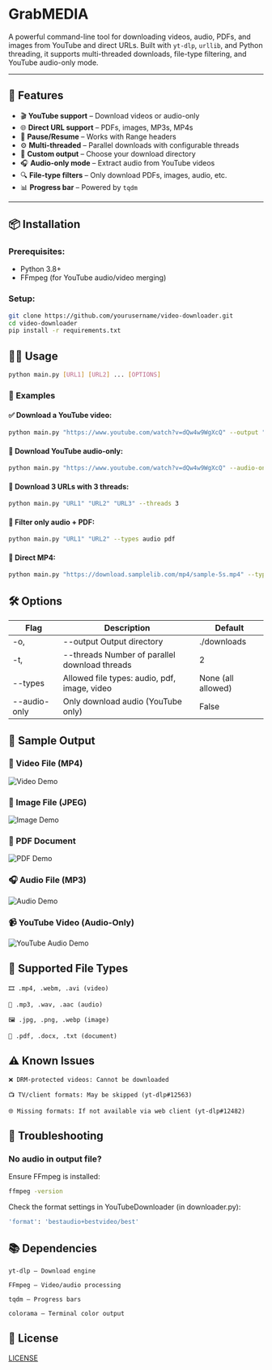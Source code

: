# GrabMEDIA

A powerful command-line tool for downloading videos, audio, PDFs, and images from YouTube and direct URLs. Built with `yt-dlp`, `urllib`, and Python threading, it supports multi-threaded downloads, file-type filtering, and YouTube audio-only mode.

---

## 🚀 Features

- 🎬 **YouTube support** – Download videos or audio-only
- 🌐 **Direct URL support** – PDFs, images, MP3s, MP4s
- 🔁 **Pause/Resume** – Works with Range headers
- ⚙️ **Multi-threaded** – Parallel downloads with configurable threads
- 📁 **Custom output** – Choose your download directory
- 🎧 **Audio-only mode** – Extract audio from YouTube videos
- 🔍 **File-type filters** – Only download PDFs, images, audio, etc.
- 📊 **Progress bar** – Powered by `tqdm`

---

## 📦 Installation

### Prerequisites:
- Python 3.8+
- FFmpeg (for YouTube audio/video merging)

### Setup:
```bash
git clone https://github.com/yourusername/video-downloader.git
cd video-downloader
pip install -r requirements.txt
```

## 🧑‍💻 Usage
```bash
python main.py [URL1] [URL2] ... [OPTIONS]
```

### 🧪 Examples

#### ✅ Download a YouTube video:
```bash
python main.py "https://www.youtube.com/watch?v=dQw4w9WgXcQ" --output "E:/Downloads"
```

#### 🎵 Download YouTube audio-only:
```bash
python main.py "https://www.youtube.com/watch?v=dQw4w9WgXcQ" --audio-only --types audio
```

#### 🧵 Download 3 URLs with 3 threads:
```bash
python main.py "URL1" "URL2" "URL3" --threads 3
```

#### 🎯 Filter only audio + PDF:
```bash
python main.py "URL1" "URL2" --types audio pdf
```

#### 📍 Direct MP4:
```bash
python main.py "https://download.samplelib.com/mp4/sample-5s.mp4" --types video --output "E:/Downloads"
```

## 🛠️ Options
|Flag	        | Description                                    | Default            |
|-------------|------------------------------------------------|--------------------|
|-o,          | --output	Output directory	                  | ./downloads        |
|-t,          | --threads	Number of parallel download threads	| 2                  |
|--types      | Allowed file types: audio, pdf, image, video	| None (all allowed) |
|--audio-only | Only download audio (YouTube only)	            | False              |

## 📸 Sample Output

### 🎥 Video File (MP4)
![Video Demo](tests/video)

### 📸 Image File (JPEG)
![Image Demo](tests/image)

### 📄 PDF Document
![PDF Demo](tests/pdf)

### 🎧 Audio File (MP3)
![Audio Demo](tests/audio)

### 📹 YouTube Video (Audio-Only)
![YouTube Audio Demo](tests/yt_audio)

## 🧩 Supported File Types

    🎞️ .mp4, .webm, .avi (video)

    🎵 .mp3, .wav, .aac (audio)

    🖼️ .jpg, .png, .webp (image)

    📄 .pdf, .docx, .txt (document)

## ⚠️ Known Issues

    ❌ DRM-protected videos: Cannot be downloaded

    📺 TV/client formats: May be skipped (yt-dlp#12563)

    🌐 Missing formats: If not available via web client (yt-dlp#12482)


## 🧯 Troubleshooting

### No audio in output file?
Ensure FFmpeg is installed:
```bash
ffmpeg -version
```
Check the format settings in YouTubeDownloader (in downloader.py):
```bash
'format': 'bestaudio+bestvideo/best'
```

## 📚 Dependencies

    yt-dlp – Download engine

    FFmpeg – Video/audio processing

    tqdm – Progress bars

    colorama – Terminal color output

## 📄 License
[LICENSE](LICENSE)
